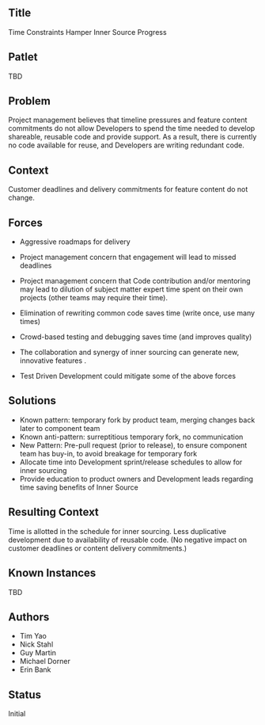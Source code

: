 ## Title

Time Constraints Hamper Inner Source Progress  

## Patlet

TBD

## Problem

Project management believes that timeline pressures and feature content commitments do not allow Developers to spend the time needed to develop shareable, reusable code and provide support. As a result, there is currently no code available for reuse, and Developers are writing redundant code.

## Context

Customer deadlines and delivery commitments for feature content do not change.  

## Forces

- Aggressive roadmaps for delivery
- Project management concern that engagement will lead to missed deadlines
- Project management concern that Code contribution and/or mentoring may lead to dilution of subject matter expert time spent on their own projects (other teams may require their time).

- Elimination of rewriting common code saves time (write once, use many times)
- Crowd-based testing and debugging saves time (and improves quality)
- The collaboration and synergy of inner sourcing can generate new, innovative features  .
- Test Driven Development could mitigate some of the above forces

## Solutions

- Known pattern: temporary fork by product team, merging changes back later to component team
- Known anti-pattern: surreptitious temporary fork, no communication
- New Pattern: Pre-pull request (prior to release), to ensure component team has buy-in, to avoid breakage for temporary fork
- Allocate time into Development sprint/release schedules to allow for inner sourcing
- Provide education to product owners and Development leads regarding time saving benefits of Inner Source

## Resulting Context

Time is allotted in the schedule for inner sourcing. Less duplicative development due to availability of reusable code. (No negative impact on customer deadlines or content delivery commitments.)

## Known Instances

TBD

## Authors

- Tim Yao
- Nick Stahl
- Guy Martin
- Michael Dorner
- Erin Bank

## Status

Initial
